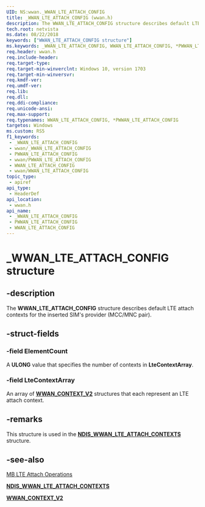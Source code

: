 ```yaml
---
UID: NS:wwan._WWAN_LTE_ATTACH_CONFIG
title: _WWAN_LTE_ATTACH_CONFIG (wwan.h)
description: The WWAN_LTE_ATTACH_CONFIG structure describes default LTE attach contexts for the inserted SIM's provider (MCC/MNC pair).
tech.root: netvista
ms.date: 08/22/2018
keywords: ["WWAN_LTE_ATTACH_CONFIG structure"]
ms.keywords: _WWAN_LTE_ATTACH_CONFIG, WWAN_LTE_ATTACH_CONFIG, *PWWAN_LTE_ATTACH_CONFIG,
req.header: wwan.h
req.include-header: 
req.target-type: 
req.target-min-winverclnt: Windows 10, version 1703
req.target-min-winversvr: 
req.kmdf-ver: 
req.umdf-ver: 
req.lib: 
req.dll: 
req.ddi-compliance: 
req.unicode-ansi: 
req.max-support: 
req.typenames: WWAN_LTE_ATTACH_CONFIG, *PWWAN_LTE_ATTACH_CONFIG
targetos: Windows
ms.custom: RS5
f1_keywords:
 - _WWAN_LTE_ATTACH_CONFIG
 - wwan/_WWAN_LTE_ATTACH_CONFIG
 - PWWAN_LTE_ATTACH_CONFIG
 - wwan/PWWAN_LTE_ATTACH_CONFIG
 - WWAN_LTE_ATTACH_CONFIG
 - wwan/WWAN_LTE_ATTACH_CONFIG
topic_type:
 - apiref
api_type:
 - HeaderDef
api_location:
 - wwan.h
api_name:
 - _WWAN_LTE_ATTACH_CONFIG
 - PWWAN_LTE_ATTACH_CONFIG
 - WWAN_LTE_ATTACH_CONFIG
---
```


# _WWAN_LTE_ATTACH_CONFIG structure


## -description

The **WWAN_LTE_ATTACH_CONFIG** structure describes default LTE attach contexts for the inserted SIM's provider (MCC/MNC pair).

## -struct-fields

### -field ElementCount

A **ULONG** value that specifies the number of contexts in **LteContextArray**.

### -field LteContextArray

 
An array of [**WWAN_CONTEXT_V2**](ns-wwan-_wwan_context_v2.md) structures that each represent an LTE attach context.

## -remarks

This structure is used in the [**NDIS_WWAN_LTE_ATTACH_CONTEXTS**](../ndiswwan/ns-ndiswwan-_ndis_wwan_lte_attach_contexts.md) structure.

## -see-also

[MB LTE Attach Operations](/windows-hardware/drivers/network/mb-lte-attach-operations)

[**NDIS_WWAN_LTE_ATTACH_CONTEXTS**](../ndiswwan/ns-ndiswwan-_ndis_wwan_lte_attach_contexts.md)

[**WWAN_CONTEXT_V2**](ns-wwan-_wwan_context_v2.md)


